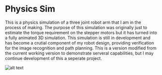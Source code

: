 # Physics Sim
This is a physics simulation of a three joint robot arm that I am in the process of making. The purpose of this simulation was originally just to estimate the torque requirement on the stepper motors but it has turned into a fully animated 3D simulation. This simulation is still in development and has become a crutial component of my robot design, providing verification for the image recognition and path planning. This is a version modified from the current working version to demonstrate serveral capabilities, but I may continue development of this a seperate project.

![alt text]([https://github.com/RohauerRobotics/robotarm/blob/working/physics%20simulation/arm_triangle.png?raw=True])
